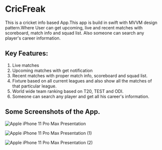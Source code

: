 # CricFreak 
 This is a cricket info based App.This app is build in swift with MVVM design pattern.Where User can get upcoming, live and recent matches with scoreboard, match info and squad list. Also someone can search any player's career information.

## Key Features:
1. Live matches
2. Upcoming matches with get notification
3. Recent matches with proper match info, scoreboard and squad list.
4. Fixture based on all current leagues and also show all the matches of that particular league.
5. World wide team ranking based on T20, TEST and ODI.
6. Someone can search any player and get all his career's information.


## Some Screenshots of the App.

![Apple iPhone 11 Pro Max Presentation](https://user-images.githubusercontent.com/31996183/221509221-b403153b-5a9b-4199-baa1-feccba9c3f95.png)

![Apple iPhone 11 Pro Max Presentation (1)](https://user-images.githubusercontent.com/31996183/221511661-4828619e-1312-486d-a48c-4b0f3eb34a24.png)

![Apple iPhone 11 Pro Max Presentation (2)](https://user-images.githubusercontent.com/31996183/221511985-6caa504d-b571-428a-9760-d62141d0425e.png)




